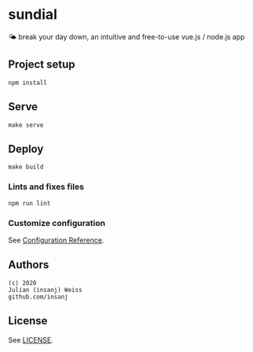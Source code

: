 # sundial
🌤 break your day down, an intuitive and free-to-use vue.js / node.js app

## Project setup
```
npm install
```

## Serve

```
make serve
```

## Deploy

```
make build
```

### Lints and fixes files
```
npm run lint
```

### Customize configuration

See [Configuration Reference](https://cli.vuejs.org/config/).

## Authors

```
(c) 2020
Julian (insanj) Weiss
github.com/insanj
```

## License

See [LICENSE](LICENSE).
